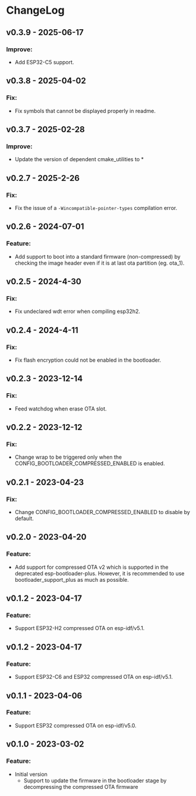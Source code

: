 # ChangeLog

## v0.3.9 - 2025-06-17

### Improve:

- Add ESP32-C5 support.

## v0.3.8 - 2025-04-02

### Fix:

- Fix symbols that cannot be displayed properly in readme.

## v0.3.7 - 2025-02-28

### Improve:

- Update the version of dependent cmake_utilities to *

## v0.2.7 - 2025-2-26

### Fix:

* Fix the issue of a `-Wincompatible-pointer-types` compilation error.

## v0.2.6 - 2024-07-01

### Feature:

* Add support to boot into a standard firmware (non-compressed) by checking the image header even if it is at last ota partition (eg. ota_1).

## v0.2.5 - 2024-4-30

### Fix:

* Fix undeclared wdt error when compiling esp32h2.

## v0.2.4 - 2024-4-11

### Fix:

* Fix flash encryption could not be enabled in the bootloader.

## v0.2.3 - 2023-12-14

### Fix:

* Feed watchdog when erase OTA slot.

## v0.2.2 - 2023-12-12

### Fix:

* Change wrap to be triggered only when the CONFIG_BOOTLOADER_COMPRESSED_ENABLED is enabled.

## v0.2.1 - 2023-04-23

### Fix:

* Change CONFIG_BOOTLOADER_COMPRESSED_ENABLED to disable by default.

## v0.2.0 - 2023-04-20

### Feature:

* Add support for compressed OTA v2 which is supported in the deprecated esp-bootloader-plus. However, it is recommended to use bootloader_support_plus as much as possible.

## v0.1.2 - 2023-04-17

### Feature:

* Support ESP32-H2 compressed OTA on esp-idf/v5.1.

## v0.1.2 - 2023-04-17

### Feature:

* Support ESP32-C6 and ESP32 compressed OTA on esp-idf/v5.1.

## v0.1.1 - 2023-04-06

### Feature:

* Support ESP32 compressed OTA on esp-idf/v5.0.

## v0.1.0 - 2023-03-02

### Feature:

* Initial version
  * Support to update the firmware in the bootloader stage by decompressing the compressed OTA firmware
